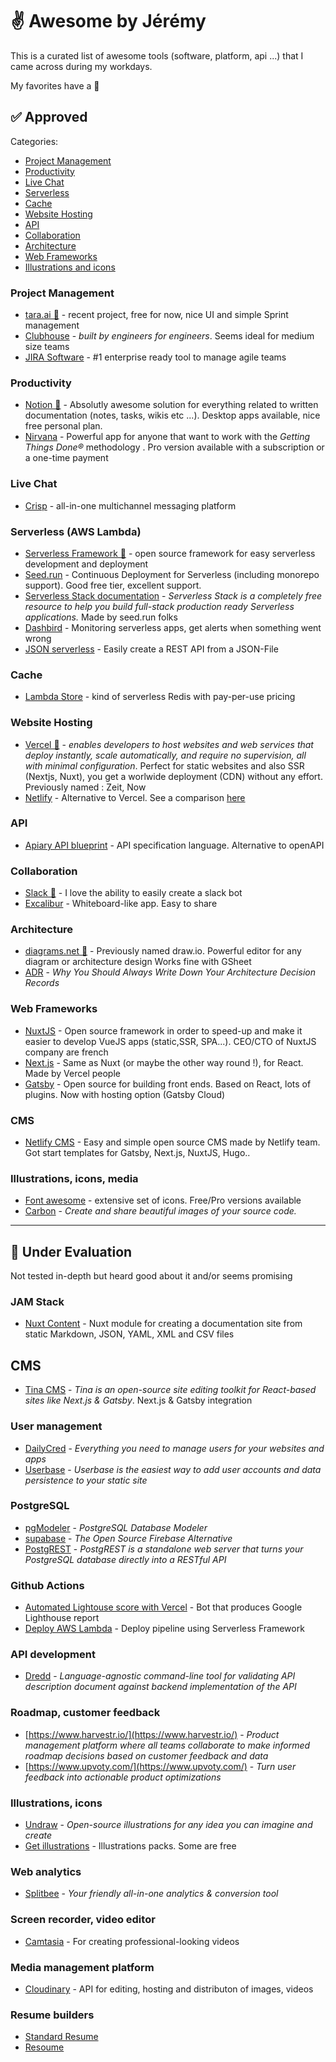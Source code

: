# ✌️ Awesome by Jérémy

This is a curated list of awesome tools (software, platform, api ...) that I came across during my workdays.

 My favorites have a 🌟

## ✅ Approved

Categories:
- [Project Management](#project-management)
- [Productivity](#productivity)
- [Live Chat](#live-chat)
- [Serverless](#serverless)
- [Cache](#cache)
- [Website Hosting](#website-hosting)
- [API](#api)
- [Collaboration](#collaboration)
- [Architecture](#architecture)
- [Web Frameworks](#web-frameworks)
- [Illustrations and icons](#illustrations-icons-media)


### Project Management
- [tara.ai 🌟](http://tara.ai/) - recent project, free for now, nice UI and simple Sprint management
- [Clubhouse](https://clubhouse.io/) - _built by engineers for engineers_. Seems ideal for medium size teams
- [JIRA Software](https://www.atlassian.com/software/jira) - #1 enterprise ready tool to manage agile teams

### Productivity
- [Notion 🌟](https://notion.so) - Absolutly awesome solution for everything related to written documentation (notes, tasks, wikis etc ...). Desktop apps available, nice free personal plan.
- [Nirvana](https://www.nirvanahq.com/) - Powerful app for anyone that want to work with the _Getting Things Done®_ methodology . Pro version available with a subscription or a one-time payment

### Live Chat
- [Crisp](https://crisp.chat/) -  all-in-one multichannel messaging platform

### Serverless (AWS Lambda)
- [Serverless Framework 🌟](https://www.serverless.com/) - open source framework for easy serverless development and deployment
- [Seed.run](https://seed.run/) - Continuous Deployment for Serverless (including monorepo support). Good free tier, excellent support.
- [Serverless Stack documentation](https://serverless-stack.com/) - _Serverless Stack is a completely free resource to help you build full-stack production ready Serverless applications._ Made by seed.run folks
- [Dashbird](https://dashbird.io/) - Monitoring serverless apps, get alerts when something went wrong
- [JSON serverless](https://github.com/pharindoko/json-serverless) - Easily create a REST API from a JSON-File

### Cache
- [Lambda Store](https://lambda.store/) - kind of serverless Redis with pay-per-use pricing

### Website Hosting
- [Vercel 🌟](https://vercel.com) - _enables developers to host websites and web services that deploy instantly, scale automatically, and require no supervision, all with minimal configuration_. Perfect for static websites and also SSR (Nextjs, Nuxt), you get a worlwide deployment (CDN) without any effort. Previously named : Zeit, Now
- [Netlify](https://www.netlify.com/) - Alternative to Vercel. See a comparison [here](https://dev.to/maxniederman/netlify-vs-vercel-a-comparison-5643)

### API
- [Apiary API blueprint](https://github.com/apiaryio/api-blueprint) - API specification language. Alternative to openAPI

### Collaboration
- [Slack 🌟](https://slack.com/) - I love the ability to easily create a slack bot
- [Excalibur](https://excalidraw.com/) - Whiteboard-like app. Easy to share 

### Architecture 
- [diagrams.net 🌟](https://www.diagrams.net/) - Previously named draw.io. Powerful editor for any diagram or architecture design Works fine with GSheet
- [ADR](https://medium.com/better-programming/why-you-should-always-write-down-your-architecture-decision-records-3e654d9782e2) - _Why You Should Always Write Down Your Architecture Decision Records_

### Web Frameworks
- [NuxtJS](https://nuxtjs.org/) - Open source framework in order to speed-up and make it easier to develop VueJS apps (static,SSR, SPA...). CEO/CTO of NuxtJS company are french
- [Next.js](https://nextjs.org/) - Same as Nuxt (or maybe the other way round !), for React. Made by Vercel people
- [Gatsby](https://www.gatsbyjs.com/) - Open source for building front ends. Based on React, lots of plugins. Now with hosting option (Gatsby Cloud)

### CMS
- [Netlify CMS](https://www.netlifycms.org/) - Easy and simple open source CMS made by Netlify team. Got start templates for Gatsby, Next.js, NuxtJS, Hugo..


### Illustrations, icons, media
- [Font awesome](https://fontawesome.com/icons?d=gallery) - extensive set of icons. Free/Pro versions available
- [Carbon](https://carbon.now.sh/) - _Create and share beautiful images of your source code._


<hr>



## 🔄 Under Evaluation

Not tested in-depth but heard good about it and/or seems promising

### JAM Stack
- [Nuxt Content](https://content.nuxtjs.org/) - Nuxt module for creating a documentation site from static Markdown, JSON, YAML, XML and CSV files

## CMS
- [Tina CMS](https://tina.io/) - _Tina is an open-source site editing toolkit for React-based sites like Next.js & Gatsby_. Next.js & Gatsby integration

### User management
- [DailyCred](https://www.dailycred.com/) - _Everything you need to manage users for your websites and apps_
- [Userbase](https://userbase.com/) - _Userbase is the easiest way to add user accounts and data persistence to your static site_

### PostgreSQL
- [pgModeler](https://pgmodeler.io/) - _PostgreSQL Database Modeler_
- [supabase](https://supabase.io/) - _The Open Source Firebase Alternative_
- [PostgREST](https://postgrest.org) - _PostgREST is a standalone web server that turns your PostgreSQL database directly into a RESTful API_

### Github Actions
- [Automated Lightouse score with Vercel](https://dev.to/oskarahl/automated-lighthouse-score-on-your-pr-with-vercel-and-github-actions-2ng2) - Bot that produces Google Lighthouse report
- [Deploy AWS Lambda](https://github.com/AsifShaafi/aws_lambda_github_pipeline/blob/master/.github/workflows/aws_lambda_deploy.yaml) - Deploy pipeline using Serverless Framework

### API development
- [Dredd](https://github.com/apiaryio/dredd) - _Language-agnostic command-line tool for validating API description document against backend implementation of the API_

### Roadmap, customer feedback
- [https://www.harvestr.io/](https://www.harvestr.io/) - _Product management platform where all teams collaborate to make informed roadmap decisions based on customer feedback and data_
- [https://www.upvoty.com/](https://www.upvoty.com/) - _Turn user feedback into actionable product optimizations_

### Illustrations, icons
- [Undraw](https://undraw.co/) - _Open-source illustrations for any idea you can imagine and create_
- [Get illustrations](https://www.getillustrations.com/illustration-packs) - Illustrations packs. Some are free

### Web analytics
- [Splitbee](https://splitbee.io/) - _Your friendly all-in-one analytics & conversion tool_

### Screen recorder, video editor
- [Camtasia](https://www.techsmith.com/video-editor.html) - For creating professional-looking videos

### Media management platform
- [Cloudinary](https://cloudinary.com) - API for editing, hosting and distributon of images, videos 

### Resume builders
- [Standard Resume](https://standardresume.co/)
- [Resoume](https://resoume.com/)